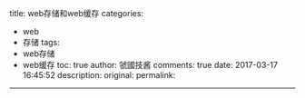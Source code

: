 title: web存储和web缓存
categories:
  - web
  - 存储
tags:
  - web存储
  - web缓存
toc: true
author: 虢國技酱
comments: true
date: 2017-03-17 16:45:52
description:
original:
permalink:
---

<!-- more -->
